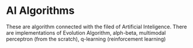 # AI Algorithms 
These are algorithm connected with the filed of Artificial Inteligence. 
There are implementations of Evolution Algorithm, alph-beta, multimodal perceptron (from the scratch), q-learning (reinforcement learning)